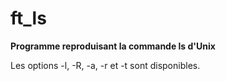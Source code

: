 # ft_ls

**Programme reproduisant la commande ls d'Unix**

Les options -l, -R, -a, -r et -t sont disponibles.
